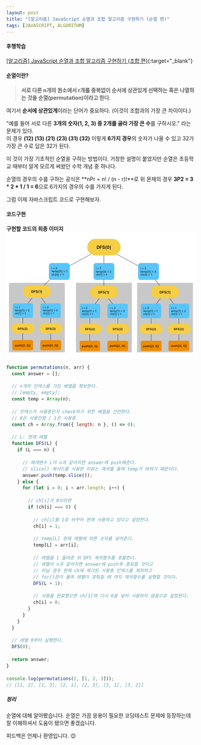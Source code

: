 ```yaml
---
layout: post
title: "[알고리즘] JavaScript 순열과 조합 알고리즘 구현하기 (순열 편)"
tags: [JAVASCRIPT, ALGORITHM]
---
```


#### 후행학습
[[알고리즘] JavaScript 순열과 조합 알고리즘 구현하기 (조합 편)](https://school.programmers.co.kr/learn/courses/30/lessons/150370?language=javascript){:target="\_blank"}

#### 순열이란?

> **서로 다른 n개의 원소에서 r개를 중복없이 순서에 상관있게 선택하는 혹은 나열하는 것을 순열(permutation)이라고 한다.**

여기서 **순서에 상관있게**이라는 단어가 중요하다. (이것이 조합과의 가장 큰 차이이다.)

"예를 들어 서로 다른 **3개의 숫자(1, 2, 3) 중 2개를 골라 가장 큰 수**를 구하시오." 라는 문제가 있다.<br/>
이 경우 **(12) (13) (21) (23) (31) (32)** 이렇게 **6가지 경우**의 숫자가 나올 수 있고 32가 가장 큰 수로 답은 32가 된다.

이 것이 가장 기초적인 순열을 구하는 방법이다. 거창한 설명이 붙었지만 순열은 초등학교 때부터 알게 모르게 써왔던 수학 개념 중 하나다.

순열의 경우의 수를 구하는 공식은 **nPr = n! / (n - r)!**로 위 문제의 경우 **3P2 = 3 * 2 * 1 / 1 = 6**으로 6가지의 경우의 수를 가지게 된다.

그럼 이제 자바스크립트 코드로 구현해보자.

#### 코드구현

**구현할 코드의 최종 이미지**
![순열](../../assets/img/algorithm/permutation.png)

```javascript
function permutations(n, arr) {
  const answer = [];

  // n개의 인덱스를 가진 배열을 확보한다.
  // [empty, empty];
  const temp = Array(n);

  // 인덱스가 사용중인지 check하기 위한 배열을 선언한다. 
  // 0은 사용안함 / 1은 사용중
  const ch = Array.from({ length: n }, () => 0);

  // L: 현재 레벨
  function DFS(L) {
    if (L === n) {

      // 매개변수 L이 n과 같아지면 answer에 push해준다.
      // slice() 메서드를 사용한 이유는 재귀를 돌며 temp가 바뀌기 떄문이다.
      answer.push(temp.slice());
    } else {
      for (let i = 0; i < arr.length; i++) {

        // ch[i]가 0이라면
        if (ch[i] === 0) {
          
          // ch[i]를 1로 바꾸어 현재 사용하고 있다고 설정한다.
          ch[i] = 1;

          // temp[L] 현재 레벨에 따른 숫자를 넣어준다.
          temp[L] = arr[i];

          // 레벨을 1 올려준 뒤 DFS 제귀함수를 호출한다.
          // 레벨이 n과 같아지면 answer에 push후 종료할 것이고
          // 아닐 경우 현재 ch에 체크된 사용중 인덱스를 제외하고
          // for()문이 돌며 레벨이 맞춰질 때 까지 재귀함수를 실행할 것이다.
          DFS(L + 1);

          // 사용을 완료했으면 ch[1]에 다시 0을 넣어 사용하지 않음으로 설정한다.
          ch[i] = 0;
        }
      }
    }
  }

  // 레벨 0부터 실행한다.
  DFS(0);

  return answer;
}

console.log(permutations(2, [1, 2, 3]));
// [[1, 2], [1, 3], [2, 1], [2, 3], [3, 1], [3, 2]]
```


##### 정리

순열에 대해 알아봤습니다. 순열은 가끔 응용이 필요한 코딩테스트 문제에 등장하는데 잘 이해하셔서 도움이 됐으면 좋겠습니다.

피드백은 언제나 환영입니다. 😊
